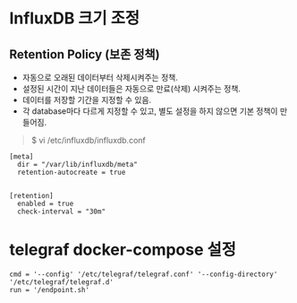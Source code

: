 # InfluxDB 크기 조정

## Retention Policy (보존 정책)
- 자동으로 오래된 데이터부터 삭제시켜주는 정책.
- 설정된 시간이 지난 데이터들은 자동으로 만료(삭제) 시켜주는 정책.
- 데이터를 저장할 기간을 지정할 수 있음.
- 각 database마다 다르게 지정할 수 있고, 별도 설정을 하지 않으면 기본 정책이 만들어짐.

> $ vi /etc/influxdb/influxdb.conf
```
[meta]
  dir = "/var/lib/influxdb/meta"
  retention-autocreate = true


[retention]
  enabled = true
  check-interval = "30m"
```

# telegraf docker-compose 설정

```
cmd = '--config' '/etc/telegraf/telegraf.conf' '--config-directory' '/etc/telegraf/telegraf.d'
run = '/endpoint.sh'
```


